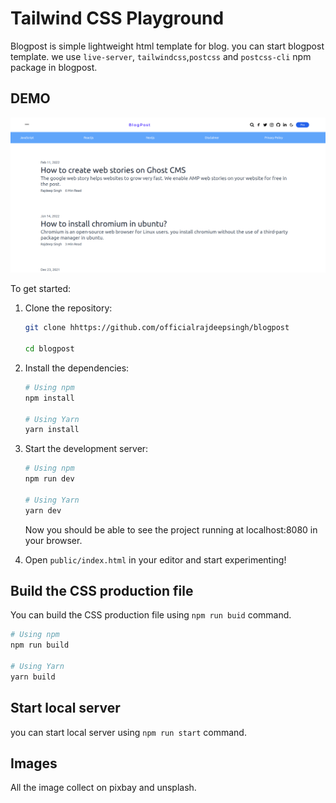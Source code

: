 # Tailwind CSS Playground
Blogpost is simple lightweight html template for blog. you can start blogpost template. we use `live-server`, `tailwindcss`,`postcss` and `postcss-cli` npm package in blogpost.

## DEMO
![blogpost template](./public/assets/Images/blogpost.png "Blog post")


To get started:

1. Clone the repository:

   ```bash
   git clone hhttps://github.com/officialrajdeepsingh/blogpost

   cd blogpost
   
   ```

2. Install the dependencies:

   ```bash
   # Using npm
   npm install

   # Using Yarn
   yarn install
   ```

3. Start the development server:

   ```bash
   # Using npm
   npm run dev

   # Using Yarn
   yarn dev
   ```

   Now you should be able to see the project running at localhost:8080 in your browser.

4. Open `public/index.html` in your editor and start experimenting!

## Build the CSS production file
You can build the CSS production file using `npm run buid` command.

```bash
# Using npm
npm run build

# Using Yarn
yarn build

```
## Start local server 
you can start local server using ` npm run start ` command.


## Images
All the image collect on pixbay and unsplash.